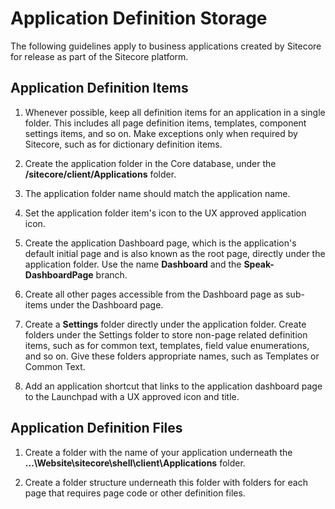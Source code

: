 # Application Definition Storage #

The following guidelines apply to business applications created by Sitecore for release as part of the Sitecore platform.

## Application Definition Items ##

1. Whenever possible, keep all definition items for an application in a single folder. This includes all page definition items, templates, component settings items, and so on.  Make exceptions only when required by Sitecore, such as for dictionary definition items.

1. Create the application folder in the Core database, under the **/sitecore/client/Applications** folder.

1. The application folder name should match the application name.

1. Set the application folder item's icon to the UX approved application icon.

1. Create the application Dashboard page, which is the application's default initial page and is also known as the root page, directly under the application folder. Use the name **Dashboard** and the **Speak-DashboardPage** branch.

1. Create all other pages accessible from the Dashboard page as sub-items under the Dashboard page.

1. Create a **Settings** folder directly under the application folder.  Create folders under the Settings folder to store non-page related definition items, such as for common text, templates, field value enumerations, and so on.  Give these folders appropriate names, such as Templates or Common Text.

1. Add an application shortcut that links to the application dashboard page to the Launchpad with a UX approved icon and title.

## Application Definition Files ##

1. Create a folder with the name of your application underneath the **...\Website\sitecore\shell\client\Applications** folder.

1. Create a folder structure underneath this folder with folders for each page that requires page code or other definition files.
